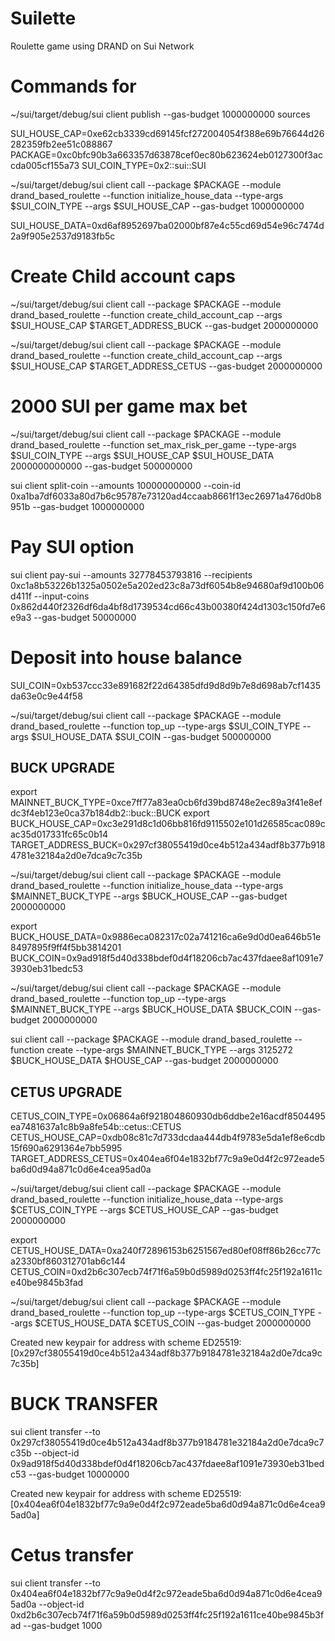 # Suilette
Roulette game using DRAND on Sui Network

# Commands for 
~/sui/target/debug/sui client publish --gas-budget 1000000000 sources

SUI_HOUSE_CAP=0xe62cb3339cd69145fcf272004054f388e69b76644d26282359fb2ee51c088867
PACKAGE=0xc0bfc90b3a663357d63878cef0ec80b623624eb0127300f3accda005cf155a73
SUI_COIN_TYPE=0x2::sui::SUI

~/sui/target/debug/sui client call --package $PACKAGE --module drand_based_roulette --function initialize_house_data --type-args $SUI_COIN_TYPE --args $SUI_HOUSE_CAP --gas-budget 1000000000

SUI_HOUSE_DATA=0xd6af8952697ba02000bf87e4c55cd69d54e96c7474d2a9f905e2537d9183fb5c

# Create Child account caps
~/sui/target/debug/sui client call --package $PACKAGE --module drand_based_roulette --function create_child_account_cap --args $SUI_HOUSE_CAP $TARGET_ADDRESS_BUCK --gas-budget 2000000000

~/sui/target/debug/sui client call --package $PACKAGE --module drand_based_roulette --function create_child_account_cap --args $SUI_HOUSE_CAP $TARGET_ADDRESS_CETUS --gas-budget 2000000000

# 2000 SUI per game max bet
~/sui/target/debug/sui client call --package $PACKAGE --module drand_based_roulette --function set_max_risk_per_game --type-args $SUI_COIN_TYPE --args $SUI_HOUSE_CAP $SUI_HOUSE_DATA 2000000000000 --gas-budget 500000000

sui client split-coin --amounts 100000000000 --coin-id 0xa1ba7df6033a80d7b6c95787e73120ad4ccaab8661f13ec26971a476d0b8951b --gas-budget 1000000000

# Pay SUI option
sui client pay-sui --amounts 32778453793816 --recipients 0xc1a8b53226b1325a0502e5a202ed23c8a73df6054b8e94680af9d100b06d411f --input-coins 0x862d440f2326df6da4bf8d1739534cd66c43b00380f424d1303c150fd7e6e9a3 --gas-budget 50000000

# Deposit into house balance 
SUI_COIN=0xb537ccc33e891682f22d64385dfd9d8d9b7e8d698ab7cf1435da63e0c9e44f58

~/sui/target/debug/sui client call --package $PACKAGE --module drand_based_roulette --function top_up --type-args $SUI_COIN_TYPE --args $SUI_HOUSE_DATA $SUI_COIN --gas-budget 500000000

## BUCK UPGRADE

export MAINNET_BUCK_TYPE=0xce7ff77a83ea0cb6fd39bd8748e2ec89a3f41e8efdc3f4eb123e0ca37b184db2::buck::BUCK
export BUCK_HOUSE_CAP=0xc3e291d8c1d06bb816fd9115502e101d26585cac089cac35d017331fc65c0b14
TARGET_ADDRESS_BUCK=0x297cf38055419d0ce4b512a434adf8b377b9184781e32184a2d0e7dca9c7c35b

~/sui/target/debug/sui client call --package $PACKAGE --module drand_based_roulette --function initialize_house_data --type-args $MAINNET_BUCK_TYPE --args $BUCK_HOUSE_CAP --gas-budget 2000000000

export BUCK_HOUSE_DATA=0x9886eca082317c02a741216ca6e9d0d0ea646b51e8497895f9ff4f5bb3814201
BUCK_COIN=0x9ad918f5d40d338bdef0d4f18206cb7ac437fdaee8af1091e73930eb31bedc53

~/sui/target/debug/sui client call --package $PACKAGE --module drand_based_roulette --function top_up --type-args $MAINNET_BUCK_TYPE --args $BUCK_HOUSE_DATA $BUCK_COIN --gas-budget 2000000000

sui client call --package $PACKAGE --module drand_based_roulette --function create --type-args $MAINNET_BUCK_TYPE --args 3125272 $BUCK_HOUSE_DATA $HOUSE_CAP --gas-budget 2000000000


## CETUS UPGRADE

CETUS_COIN_TYPE=0x06864a6f921804860930db6ddbe2e16acdf8504495ea7481637a1c8b9a8fe54b::cetus::CETUS
CETUS_HOUSE_CAP=0xdb08c81c7d733dcdaa444db4f9783e5da1ef8e6cdb15f690a6291364e7bb5995
TARGET_ADDRESS_CETUS=0x404ea6f04e1832bf77c9a9e0d4f2c972eade5ba6d0d94a871c0d6e4cea95ad0a

~/sui/target/debug/sui client call --package $PACKAGE --module drand_based_roulette --function initialize_house_data --type-args $CETUS_COIN_TYPE --args $CETUS_HOUSE_CAP --gas-budget 2000000000

export CETUS_HOUSE_DATA=0xa240f72896153b6251567ed80ef08ff86b26cc77ca2330bf860312701ab6c144
CETUS_COIN=0xd2b6c307ecb74f71f6a59b0d5989d0253ff4fc25f192a1611ce40be9845b3fad

~/sui/target/debug/sui client call --package $PACKAGE --module drand_based_roulette --function top_up --type-args $CETUS_COIN_TYPE --args $CETUS_HOUSE_DATA $CETUS_COIN --gas-budget 2000000000

Created new keypair for address with scheme ED25519: [0x297cf38055419d0ce4b512a434adf8b377b9184781e32184a2d0e7dca9c7c35b]

# BUCK TRANSFER
sui client transfer --to 0x297cf38055419d0ce4b512a434adf8b377b9184781e32184a2d0e7dca9c7c35b --object-id 0x9ad918f5d40d338bdef0d4f18206cb7ac437fdaee8af1091e73930eb31bedc53 --gas-budget 10000000

Created new keypair for address with scheme ED25519: [0x404ea6f04e1832bf77c9a9e0d4f2c972eade5ba6d0d94a871c0d6e4cea95ad0a]

# Cetus transfer
sui client transfer --to 0x404ea6f04e1832bf77c9a9e0d4f2c972eade5ba6d0d94a871c0d6e4cea95ad0a --object-id 0xd2b6c307ecb74f71f6a59b0d5989d0253ff4fc25f192a1611ce40be9845b3fad --gas-budget 1000
